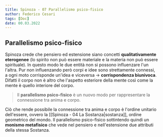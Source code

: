 ```yaml
---
title: Spinoza - 07 Parallelismo psico-fisico
author: Federico Cesari
tags: [Doc]
date: 00.03.2022
---
```

## Parallelismo psico-fisico
Spinoza crede che pensiero ed estensione siano concetti **qualitativamente eterogenee** (lo spirito non può essere materiale e la materia non può essere spirituale). In questo modo le due entità non si possono influenzare l'un l'altra.
Pur non influenzando però corpi e idee sono strettamente connessi, a ogni moto corrisponde un'idea e viceversa -> **corrispondenza biunivoca**. Difatti il corpo non è altro che l'aspetto esteriore della mente così come la mente è quello interiore del corpo.

>Il **parallelismo psico-fisico** è un nuovo modo per rappresentare la connessione tra anima e corpo.

Ciò che rende possibile la connessione tra anima e corpo è l'ordine unitario dell'essere, ovvero la [[Spinoza - 04 La Sostanza|sostanza]], ordine geometrico del mondo.
Il parallelismo psico-fisico sottintendo quindi un **monismo metafisico** che vede nel pensiero e nell'estensione due attributi della stessa Sostanza.

